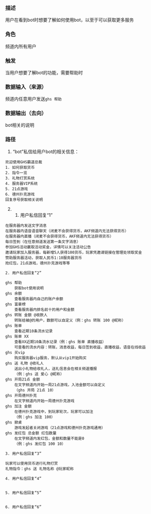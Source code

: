 ### 描述

用户在看到bot时想要了解如何使用bot，以至于可以获取更多服务

### 角色

频道内所有用户

### 触发

当用户想要了解bot的功能，需要帮助时

### 数据输入（来源）

频道内任意用户发送```ghs 帮助```

### 数据输出（去向）

bot相关的说明

### 路径

1. “bot”私信给用户bot的相关信息：
```
欢迎使用GHS霸道总裁
1. 如何获取货币
2. 指令一览
3. 礼物打赏系统
4. 服务器VIP系统
5. 21点游戏
6. 德州扑克游戏
回复序号获取相关说明
```

2. 
    1. 用户私信回复“1”
```
在服务器内发送文字消息
在服务器内语音语音聊天（闭麦不会获得货币，AKF频道内无法获得货币）
在服务器内直播（闭麦不会获得货币，AKF频道内无法获得货币）
每日签到（在任意频道发送第一条文字消息）
参加GHS活动赢取活动奖金，详情可以关注活动公告
邀请玩家加入服务器，每新增5人获得100货币，玩家凭邀请链接在管理处领取奖金
赞助服务器活动，获取人民币1:10服务器货币
抢红包，21点游戏，德州扑克游戏等等
```
    2. 用户私信回复“2”
```
ghs 帮助
    获取bot使用说明
ghs 余额
    查看服务器内自己的账户余额
ghs 富豪榜
    查看服务器内排名前十的用户和金额
ghs 转账 金额 @收款人
    转账给被@的用户，数额可以自定义（例：ghs 转账 100 @昵称）
ghs 账单
    查看近期10条流水记录
ghs 账单 XX
    查看XX近期10条流水记录（例：ghs 账单 直播收益）
    可查看的流水内容：转账，消息收益，每日签到收益，直播收益，语音在线收益
ghs 买vip
    购买服务器vip服务，默认从vip1开始购买
ghs 送 礼物 @收礼人
    送出小礼物给收礼人，送礼信息会在相关频道播报
    （例：ghs 送 爱心 @昵称）
ghs 开局21点 金额
    在文字频道内开始一局21点游戏，入池金额可以自定义
    （ghs 开局 21点 10）
ghs 开局德州扑克
    在文字频道内开始一局德州扑克游戏
ghs 加注 金额
    在德州扑克游戏中，到玩家轮次，玩家可以加注
    （例：ghs 加注 100）
ghs 掀桌
    游戏发起者关闭游戏（21点游戏和德州扑克游戏通用）
ghs 发红包 总金额 红包数量
    在文字频道内发红包，金额和数量不能是0
    （例：ghs 发红包 100 10）
```
    3. 用户私信回复“3”
```
玩家可以使用货币进行礼物打赏
礼物指令：ghs 送 礼物名称 @玩家昵称
```
    4. 用户私信回复“4”
```
```
    5. 用户私信回复“5”
```
```
    6. 用户私信回复“6”
```
```




